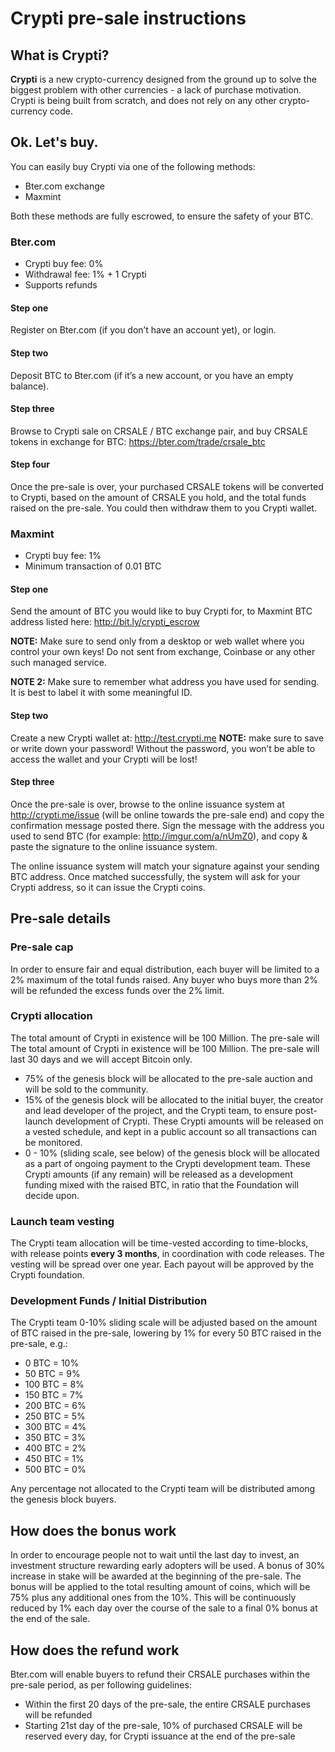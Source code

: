 Crypti pre-sale instructions
==========


## What is Crypti?
**Crypti** is a new crypto-currency designed from the ground up to solve the biggest problem with other currencies - a lack of purchase motivation. Crypti is being built from scratch, and does not rely on any other crypto-currency code.


## Ok. Let's buy.
You can easily buy Crypti via one of the following methods:

* Bter.com exchange
* Maxmint

Both these methods are fully escrowed, to ensure the safety of your BTC.

### Bter.com
* Crypti buy fee: 0%
* Withdrawal fee: 1% + 1 Crypti
* Supports refunds

#### Step one
Register on Bter.com (if you don’t have an account yet), or login.

#### Step two
Deposit BTC to Bter.com (if it’s a new account, or you have an empty balance).

#### Step three
Browse to Crypti sale on CRSALE / BTC exchange pair, and buy CRSALE tokens in exchange for BTC:
https://bter.com/trade/crsale_btc

#### Step four
Once the pre-sale is over, your purchased CRSALE tokens will be converted to Crypti, based on the amount of CRSALE you hold, and the total funds raised on the pre-sale. You could then withdraw them to you Crypti wallet.


### Maxmint
* Crypti buy fee: 1%
* Minimum transaction of 0.01 BTC

#### Step one
Send the amount of BTC you would like to buy Crypti for, to Maxmint BTC address listed here:
http://bit.ly/crypti_escrow

**NOTE:** Make sure to send only from a desktop or web wallet where you control your own keys!
Do not sent from exchange, Coinbase or any other such managed service.

**NOTE 2:** Make sure to remember what address you have used for sending. It is best to label it with some meaningful ID.


#### Step two
Create a new Crypti wallet at:
http://test.crypti.me
**NOTE:** make sure to save or write down your password! Without the password, you won’t be able to access the wallet and your Crypti will be lost!


#### Step three
Once the pre-sale is over, browse to the online issuance system at http://crypti.me/issue (will be online towards the pre-sale end) and copy the confirmation message posted there. Sign the message with the address you used to send BTC (for example: http://imgur.com/a/nUmZ0), and copy & paste the signature to the online issuance system.

The online issuance system will match your signature against your sending BTC address. Once matched successfully, the system will ask for your Crypti address, so it can issue the Crypti 
coins.


## Pre-sale details

### Pre-sale cap
In order to ensure fair and equal distribution, each buyer will be limited to a 2% maximum of the total funds raised. Any buyer who buys more than 2% will be refunded the excess funds over the 2% limit.

### Crypti allocation
The total amount of Crypti in existence will be 100 Million. The pre-sale will The total amount of Crypti in existence will be 100 Million. The pre-sale will last 30 days and we will accept Bitcoin only. 

* 75% of the genesis block will be allocated to the pre-sale auction and will be sold to the community.
* 15% of the genesis block will be allocated to the initial buyer, the creator and lead developer of the project, and the Crypti team, to ensure post-launch development of Crypti. These Crypti amounts will be released on a vested schedule, and kept in a public account so all transactions can be monitored.
* 0 - 10% (sliding scale, see below) of the genesis block will be allocated as a part of ongoing payment to the Crypti development team. These Crypti amounts (if any remain) will be released as a development funding mixed with the raised BTC, in ratio that the Foundation will decide upon.

### Launch team vesting
The Crypti team allocation will be time-vested according to time-blocks, with release points **every 3 months**, in coordination with code releases. The vesting will be spread over one year. Each payout will be approved by the Crypti foundation.


### Development Funds / Initial Distribution
The Crypti team 0-10% sliding scale will be adjusted based on the amount of BTC raised in the pre-sale, lowering by 1% for every 50 BTC raised in the pre-sale, e.g.:

* 0 BTC = 10%
* 50 BTC = 9%
* 100 BTC = 8%
* 150 BTC = 7%
* 200 BTC = 6%
* 250 BTC = 5%
* 300 BTC = 4%
* 350 BTC = 3%
* 400 BTC = 2%
* 450 BTC = 1%
* 500 BTC = 0%

Any percentage not allocated to the Crypti team will be distributed among the genesis block buyers.


## How does the bonus work
In order to encourage people not to wait until the last day to invest, an investment structure rewarding early adopters will be used. A bonus of 30% increase in stake will be awarded at the beginning of the pre-sale. The bonus will be applied to the total resulting amount of coins, which will be 75% plus any additional ones from the 10%. This will be continuously reduced by 1% each day over the course of the sale to a final 0% bonus at the end of the sale.


## How does the refund work
Bter.com will enable buyers to refund their CRSALE purchases within the pre-sale period, as per following guidelines:
* Within the first 20 days of the pre-sale, the entire CRSALE purchases will be refunded
* Starting 21st day of the pre-sale, 10% of purchased CRSALE will be reserved every day, for Crypti issuance at the end of the pre-sale